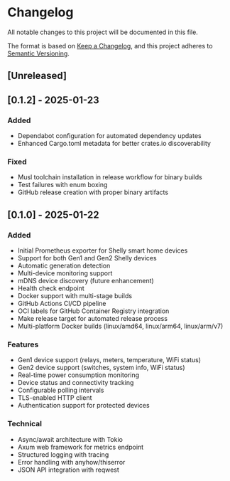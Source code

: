 # Changelog

All notable changes to this project will be documented in this file.

The format is based on [Keep a Changelog](https://keepachangelog.com/en/1.0.0/),
and this project adheres to [Semantic Versioning](https://semver.org/spec/v2.0.0.html).

## [Unreleased]

## [0.1.2] - 2025-01-23

### Added
- Dependabot configuration for automated dependency updates
- Enhanced Cargo.toml metadata for better crates.io discoverability

### Fixed
- Musl toolchain installation in release workflow for binary builds
- Test failures with enum boxing
- GitHub release creation with proper binary artifacts

## [0.1.0] - 2025-01-22

### Added
- Initial Prometheus exporter for Shelly smart home devices
- Support for both Gen1 and Gen2 Shelly devices
- Automatic generation detection
- Multi-device monitoring support
- mDNS device discovery (future enhancement)
- Health check endpoint
- Docker support with multi-stage builds
- GitHub Actions CI/CD pipeline
- OCI labels for GitHub Container Registry integration
- Make release target for automated release process
- Multi-platform Docker builds (linux/amd64, linux/arm64, linux/arm/v7)

### Features
- Gen1 device support (relays, meters, temperature, WiFi status)
- Gen2 device support (switches, system info, WiFi status)
- Real-time power consumption monitoring
- Device status and connectivity tracking
- Configurable polling intervals
- TLS-enabled HTTP client
- Authentication support for protected devices

### Technical
- Async/await architecture with Tokio
- Axum web framework for metrics endpoint
- Structured logging with tracing
- Error handling with anyhow/thiserror
- JSON API integration with reqwest
